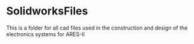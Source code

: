 # SolidworksFiles
This is a folder for all cad files used in the construction and design of the electronics systems for ARES-II
